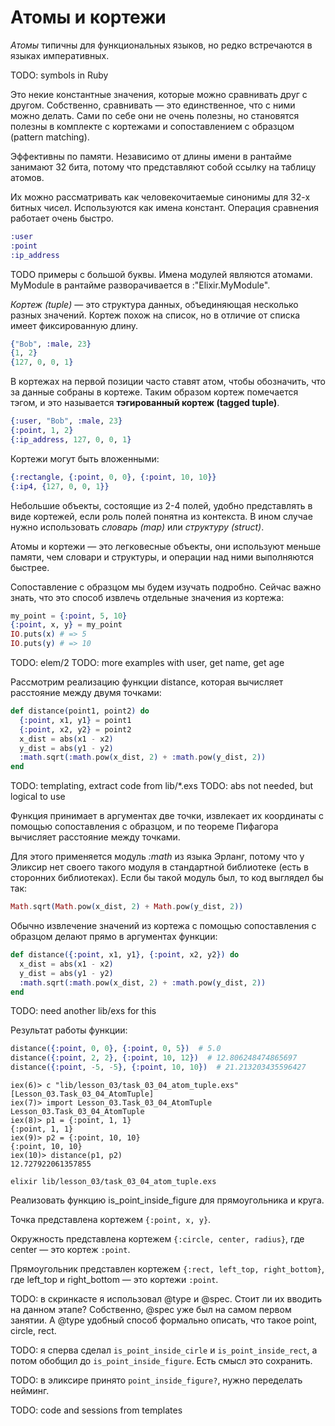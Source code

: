 # Атомы и кортежи

*Атомы* типичны для функциональных языков, но редко встречаются в языках императивных. 

TODO: symbols in Ruby

Это некие константные значения, которые можно сравнивать друг с другом. Собственно, сравнивать — это единственное, что с ними можно делать. Сами по себе они не очень полезны, но становятся полезны в комплекте с кортежами и сопоставлением с образцом (pattern matching).

Эффективны по памяти. Независимо от длины имени в рантайме занимают 32 бита, потому что представляют собой ссылку на таблицу атомов. 

Их можно рассматривать как человекочитаемые синонимы для 32-х битных чисел. Используются как имена констант. Операция сравнения работает очень быстро.

```elixir
:user
:point
:ip_address
```

TODO примеры с большой буквы. 
Имена модулей являются атомами.
MyModule в рантайме разворачивается в :"Elixir.MyModule".

*Кортеж (tuple)* — это структура данных, объединяющая несколько разных значений. Кортеж похож на список, но в отличие от списка имеет фиксированную длину.

```elixir
{"Bob", :male, 23}
{1, 2}
{127, 0, 0, 1}
```

В кортежах на первой позиции часто ставят атом, чтобы обозначить, что за данные собраны в кортеже. Таким образом кортеж помечается тэгом, и это называется **тэгированный кортеж (tagged tuple)**.

```elixir
{:user, "Bob", :male, 23}
{:point, 1, 2}
{:ip_address, 127, 0, 0, 1}
```

Кортежи могут быть вложенными:

```elixir
{:rectangle, {:point, 0, 0}, {:point, 10, 10}}
{:ip4, {127, 0, 0, 1}}
```

Небольшие объекты, состоящие из 2-4 полей, удобно представлять в виде кортежей, если роль полей понятна из контекста. В ином случае нужно использовать *словарь (map)* или *структуру (struct)*.

Атомы и кортежи — это легковесные объекты, они используют меньше памяти, чем словари и структуры, и операции над ними выполняются быстрее.

Сопоставление с образцом мы будем изучать подробно. Сейчас важно знать, что это способ извлечь отдельные значения из кортежа:

```elixir
my_point = {:point, 5, 10}
{:point, x, y} = my_point
IO.puts(x) # => 5
IO.puts(y) # => 10
```

TODO: elem/2
TODO: more examples with user, get name, get age

Рассмотрим реализацию функции distance, которая вычисляет расстояние между двумя точками:

```elixir
def distance(point1, point2) do
  {:point, x1, y1} = point1
  {:point, x2, y2} = point2
  x_dist = abs(x1 - x2)
  y_dist = abs(y1 - y2)
  :math.sqrt(:math.pow(x_dist, 2) + :math.pow(y_dist, 2))
end
```
TODO: templating, extract code from lib/*.exs
TODO: abs not needed, but logical to use

Функция принимает в аргументах две точки, извлекает их координаты с помощью сопоставления с образцом, и по теореме Пифагора вычисляет расстояние между точками.

Для этого применяется модуль *:math* из языка Эрланг, потому что у Эликсир нет своего такого модуля в стандартной библиотеке (есть в сторонних библиотеках). Если бы такой модуль был, то код выглядел бы так:

```elixir
Math.sqrt(Math.pow(x_dist, 2) + Math.pow(y_dist, 2))
```

Обычно извлечение значений из кортежа с помощью сопоставления с образцом делают прямо в аргументах функции:

```elixir
def distance({:point, x1, y1}, {:point, x2, y2}) do
  x_dist = abs(x1 - x2)
  y_dist = abs(y1 - y2)
  :math.sqrt(:math.pow(x_dist, 2) + :math.pow(y_dist, 2))
end
```
TODO: need another lib/exs for this

Результат работы функции:

```elixir
distance({:point, 0, 0}, {:point, 0, 5})  # 5.0
distance({:point, 2, 2}, {:point, 10, 12})  # 12.806248474865697
distance({:point, -5, -5}, {:point, 10, 10})  # 21.213203435596427
```

```
iex(6)> c "lib/lesson_03/task_03_04_atom_tuple.exs"
[Lesson_03.Task_03_04_AtomTuple]
iex(7)> import Lesson_03.Task_03_04_AtomTuple
Lesson_03.Task_03_04_AtomTuple
iex(8)> p1 = {:point, 1, 1}
{:point, 1, 1}
iex(9)> p2 = {:point, 10, 10}
{:point, 10, 10}
iex(10)> distance(p1, p2)
12.727922061357855
```

```
elixir lib/lesson_03/task_03_04_atom_tuple.exs
```

Реализовать функцию is_point_inside_figure для прямоугольника и круга.


Точка представлена кортежем `{:point, x, y}`.

Окружность представлена кортежем `{:circle, center, radius}`, где center — это кортеж `:point`.

Прямоугольник представлен кортежем `{:rect, left_top, right_bottom}`, где left_top и right_bottom — это кортежи `:point`.

TODO: в скринкасте я использовал @type и @spec. Стоит ли их вводить на данном этапе? Собственно, @spec уже был на самом первом занятии. А @type удобный способ формально описать, что такое point, circle, rect.

TODO: я сперва сделал `is_point_inside_cirle` и `is_point_inside_rect`, а потом обобщил до `is_point_inside_figure`. Есть смысл это сохранить.

TODO: в эликсире принято `point_inside_figure?`, нужно переделать нейминг.

TODO: code and sessions from templates
